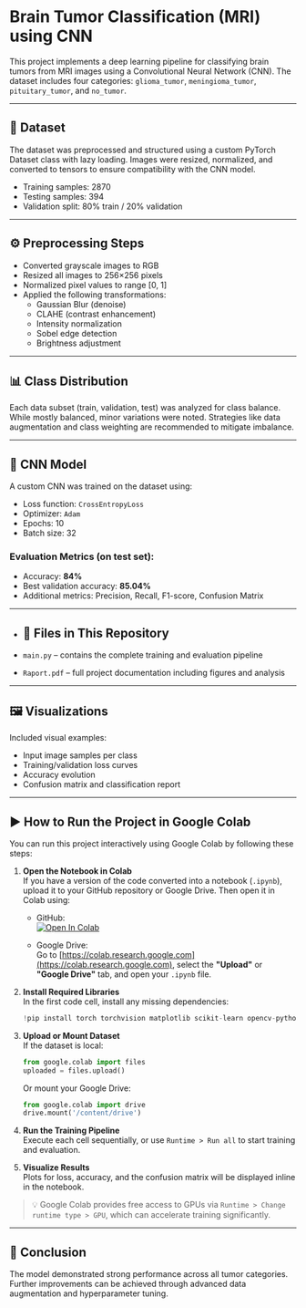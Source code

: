 # Brain Tumor Classification (MRI) using CNN

This project implements a deep learning pipeline for classifying brain tumors from MRI images using a Convolutional Neural Network (CNN). The dataset includes four categories: `glioma_tumor`, `meningioma_tumor`, `pituitary_tumor`, and `no_tumor`.

---

## 📁 Dataset

The dataset was preprocessed and structured using a custom PyTorch Dataset class with lazy loading. Images were resized, normalized, and converted to tensors to ensure compatibility with the CNN model.

- Training samples: 2870
- Testing samples: 394
- Validation split: 80% train / 20% validation

---

## ⚙️ Preprocessing Steps

- Converted grayscale images to RGB
- Resized all images to 256×256 pixels
- Normalized pixel values to range [0, 1]
- Applied the following transformations:
  - Gaussian Blur (denoise)
  - CLAHE (contrast enhancement)
  - Intensity normalization
  - Sobel edge detection
  - Brightness adjustment

---

## 📊 Class Distribution

Each data subset (train, validation, test) was analyzed for class balance. While mostly balanced, minor variations were noted. Strategies like data augmentation and class weighting are recommended to mitigate imbalance.

---

## 🧠 CNN Model

A custom CNN was trained on the dataset using:
- Loss function: `CrossEntropyLoss`
- Optimizer: `Adam`
- Epochs: 10
- Batch size: 32

### Evaluation Metrics (on test set):
- Accuracy: **84%**
- Best validation accuracy: **85.04%**
- Additional metrics: Precision, Recall, F1-score, Confusion Matrix

---

- ## 📂 Files in This Repository

- `main.py` – contains the complete training and evaluation pipeline
- `Raport.pdf` – full project documentation including figures and analysis

---

## 🖼️ Visualizations

Included visual examples:
- Input image samples per class
- Training/validation loss curves
- Accuracy evolution
- Confusion matrix and classification report

---

## ▶️ How to Run the Project in Google Colab

You can run this project interactively using Google Colab by following these steps:

1. **Open the Notebook in Colab**  
   If you have a version of the code converted into a notebook (`.ipynb`), upload it to your GitHub repository or Google Drive. Then open it in Colab using:  
   - GitHub:  
     [![Open In Colab](https://colab.research.google.com/assets/colab-badge.svg)](https://colab.research.google.com/github/your-username/your-repo-name/blob/main/your-notebook-name.ipynb)

   - Google Drive:  
     Go to [https://colab.research.google.com](https://colab.research.google.com), select the **"Upload"** or **"Google Drive"** tab, and open your `.ipynb` file.

2. **Install Required Libraries**  
   In the first code cell, install any missing dependencies:
   ```python
   !pip install torch torchvision matplotlib scikit-learn opencv-python
   ```

3. **Upload or Mount Dataset**  
   If the dataset is local:
   ```python
   from google.colab import files
   uploaded = files.upload()
   ```
   Or mount your Google Drive:
   ```python
   from google.colab import drive
   drive.mount('/content/drive')
   ```

4. **Run the Training Pipeline**  
   Execute each cell sequentially, or use `Runtime > Run all` to start training and evaluation.

5. **Visualize Results**  
   Plots for loss, accuracy, and the confusion matrix will be displayed inline in the notebook.

> 💡 Google Colab provides free access to GPUs via `Runtime > Change runtime type > GPU`, which can accelerate training significantly.

---

## 📝 Conclusion

The model demonstrated strong performance across all tumor categories. Further improvements can be achieved through advanced data augmentation and hyperparameter tuning.
